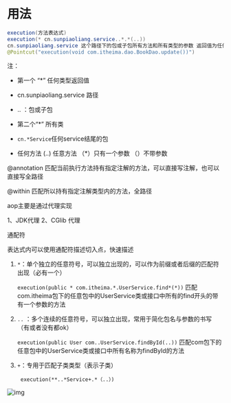 # 用法


```java
execution(方法表达式)
execution(* cn.sunpiaoliang.service..*.*(..))
cn.sunpiaoliang.service 这个路径下的包或子包所有方法和所有类型的参数 返回值为任何类型
@Pointcut("execution(void com.itheima.dao.BookDao.update())")
```
注：

- 第一个 “\*” 任何类型返回值

- cn.sunpiaoliang.service 路径
- .. ：包或子包
- 第二个“\*” 所有类
- `cn.*Service`任何service结尾的包

- 任何方法
  (..) 任意方法 （*）只有一个参数 （）不带参数

@annotation
匹配当前执行方法持有指定注解的方法，可以直接写注解，也可以直接写全路径

@within
匹配所以持有指定注解类型内的方法，全路径

aop主要是通过代理实现

1、JDK代理
2、CGlib 代理

通配符

表达式内可以使用通配符描述切入点，快速描述

1. `*`：单个独立的任意符号，可以独立出现的，可以作为前缀或者后缀的匹配符出现（必有一个）

	`execution(public * com.itheima.*.UserService.find*(*))`
	匹配com.itheima包下的任意包中的UserService类或接口中所有的find开头的带有一个参数的方法

2. `..` ：多个连续的任意符号，可以独立出现，常用于简化包名与参数的书写（有或者没有都ok）

	`execution(public User com..UserService.findById(..))`
	匹配com包下的任意包中的UserService类或接口中所有名称为findById的方法

3. `+`：专用于匹配子类类型（表示子类）

	` execution(**..*Service+.*（..）)`



![img](https://cdn.jsdelivr.net/gh/davidliuk/images@master/blog/e4ce4399fbed44ee8f32401d06df5a2a.jpeg)
